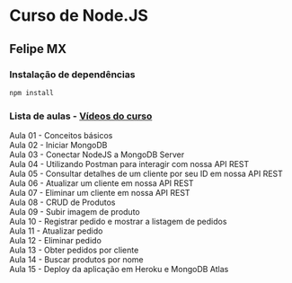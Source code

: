 # Curso de Node.JS
## Felipe MX

### Instalação de dependências

```bash
npm install
```

### Lista de aulas - [Vídeos do curso](https://www.youtube.com/watch?v=EGVPrfgl5jw&list=PLSx5HT-nMTzxfYej6YiT5WrWFXBa5CuT0&index=1)

Aula 01 - Conceitos básicos  
Aula 02 - Iniciar MongoDB  
Aula 03 - Conectar NodeJS a MongoDB Server  
Aula 04 - Utilizando Postman para interagir com nossa API REST  
Aula 05 - Consultar detalhes de um cliente por seu ID em nossa API REST  
Aula 06 - Atualizar um cliente em nossa API REST  
Aula 07 - Eliminar um cliente em nossa API REST  
Aula 08 - CRUD de Produtos  
Aula 09 - Subir imagem de produto  
Aula 10 - Registrar pedido e mostrar a listagem de pedidos  
Aula 11 - Atualizar pedido  
Aula 12 - Eliminar pedido  
Aula 13 - Obter pedidos por cliente  
Aula 14 - Buscar produtos por nome  
Aula 15 - Deploy da aplicação em Heroku e MongoDB Atlas  